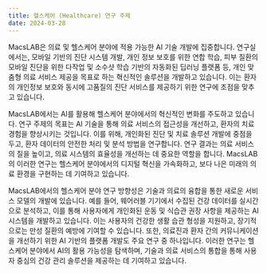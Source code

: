 ```yaml
---
title: 헬스케어 (Healthcare) 연구 주제
date: 2024-03-28
---
```



MacsLAB은 의료 및 헬스케어 분야에 적용 가능한 AI 기술 개발에 집중합니다. 연구실에서는, 모바일 기반의 진단 시스템 개발, 개인 정보 보호를 위한 연합 학습, 피부 질환의 모바일 진단을 위한 다작업 및 소수샷 학습 기반의 자동화된 딥러닝 플랫폼 등, 개인 맞춤형 의료 서비스 제공을 목표로 하는 혁신적인 솔루션을 개발하고 있습니다. 이는 환자의 개인정보 보호와 동시에 고품질의 진단 서비스를 제공하기 위한 연구에 초점을 맞추고 있습니다.

<!--more-->

MacsLAB에서는 AI를 활용해 헬스케어 분야에서의 혁신적인 변화를 주도하고 있습니다. 연구 주제의 목표는 AI 기술을 통해 의료 서비스의 접근성을 개선하고, 환자의 치료 경험을 향상시키는 것입니다. 이를 위해, 개인화된 진단 및 치료 솔루션 개발에 중점을 두고, 환자 데이터의 안전한 처리 및 분석 방법을 연구합니다. 연구 결과는 의료 서비스의 질을 높이고, 의료 시스템의 효율성을 개선하는 데 중요한 역할을 합니다. MacsLAB의 이러한 연구는 헬스케어 분야에서의 디지털 혁신을 가속화하고, 보다 나은 미래의 의료 환경을 구현하는 데 기여하고 있습니다.

MacsLAB에서의 헬스케어 분야 연구 방향성은 기술과 의료의 융합을 통한 새로운 서비스 모델의 개발에 있습니다. 예를 들어, 웨어러블 기기에서 수집된 건강 데이터를 실시간으로 분석하고, 이를 통해 사용자에게 개인화된 운동 및 식습관 권장 사항을 제공하는 AI 시스템을 개발하고 있습니다. 이는 사용자의 건강한 생활 습관 형성을 지원하고, 장기적으로는 만성 질환의 예방에 기여할 수 있습니다. 또한, 의료진과 환자 간의 커뮤니케이션을 개선하기 위한 AI 기반의 플랫폼 개발도 주요 연구 중 하나입니다. 이러한 연구는 헬스케어 분야에서 AI의 활용 가능성을 탐색하며, 기술과 의료 서비스의 통합을 통해 사용자 중심의 건강 관리 솔루션을 제공하는 데 기여하고 있습니다.